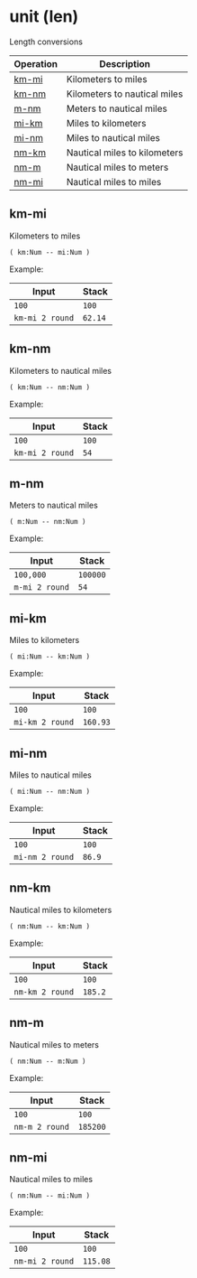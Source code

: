 # unit (len)

<!-- eval: use unit -->

Length conversions

<!-- index -->

| Operation               | Description
|-------------------------|-----------------------
| [km-mi](#km-mi)         | Kilometers to miles
| [km-nm](#km-nm)         | Kilometers to nautical miles
| [m-nm](#m-nm)           | Meters to nautical miles
| [mi-km](#mi-km)         | Miles to kilometers
| [mi-nm](#mi-nm)         | Miles to nautical miles
| [nm-km](#nm-km)         | Nautical miles to kilometers
| [nm-m](#nm-m)           | Nautical miles to meters
| [nm-mi](#nm-mi)         | Nautical miles to miles


## km-mi

Kilometers to miles

    ( km:Num -- mi:Num )

Example:

<!-- test: km-mi -->

| Input            | Stack
|------------------|-------------
| `100`            | `100`
| `km-mi 2 round`  | `62.14`


## km-nm

Kilometers to nautical miles

    ( km:Num -- nm:Num )

Example:

<!-- test: km-nm -->

| Input            | Stack
|------------------|-------------
| `100`            | `100`
| `km-mi 2 round`  | `54`


## m-nm

Meters to nautical miles

    ( m:Num -- nm:Num )

Example:

<!-- test: m-nm -->

| Input            | Stack
|------------------|-------------
| `100,000`        | `100000`
| `m-mi 2 round`   | `54`


## mi-km

Miles to kilometers

    ( mi:Num -- km:Num )

Example:

<!-- test: mi-km -->

| Input            | Stack
|------------------|-------------
| `100`            | `100`
| `mi-km 2 round`  | `160.93`


## mi-nm

Miles to nautical miles

    ( mi:Num -- nm:Num )

Example:

<!-- test: mi-nm -->

| Input            | Stack
|------------------|-------------
| `100`            | `100`
| `mi-nm 2 round`  | `86.9`


## nm-km

Nautical miles to kilometers

    ( nm:Num -- km:Num )

Example:

<!-- test: nm-km -->

| Input            | Stack
|------------------|-------------
| `100`            | `100`
| `nm-km 2 round`  | `185.2`


## nm-m

Nautical miles to meters

    ( nm:Num -- m:Num )

Example:

<!-- test: nm-m -->

| Input            | Stack
|------------------|-------------
| `100`            | `100`
| `nm-m 2 round`   | `185200`


## nm-mi

Nautical miles to miles

    ( nm:Num -- mi:Num )

Example:

<!-- test: nm-mi -->

| Input            | Stack
|------------------|-------------
| `100`            | `100`
| `nm-mi 2 round`  | `115.08`